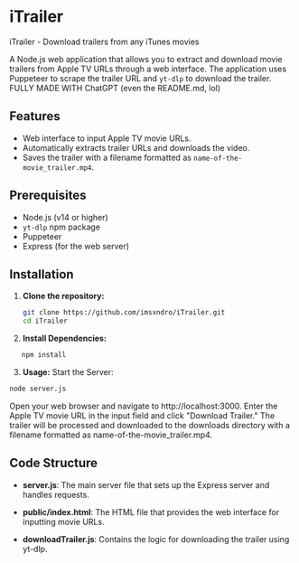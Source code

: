 # iTrailer
iTrailer - Download trailers from any iTunes movies

A Node.js web application that allows you to extract and download movie trailers from Apple TV URLs through a web interface. The application uses Puppeteer to scrape the trailer URL and `yt-dlp` to download the trailer.
FULLY MADE WITH ChatGPT (even the README.md, lol)

## Features

- Web interface to input Apple TV movie URLs.
- Automatically extracts trailer URLs and downloads the video.
- Saves the trailer with a filename formatted as `name-of-the-movie_trailer.mp4`.

## Prerequisites

- Node.js (v14 or higher)
- `yt-dlp` npm package
- Puppeteer
- Express (for the web server)

## Installation

1. **Clone the repository:**

   ```bash
   git clone https://github.com/imsxndro/iTrailer.git
   cd iTrailer

2. **Install Dependencies:**

```bash
   npm install
```

3. **Usage:**
Start the Server:

```bash
node server.js
```
Open your web browser and navigate to http://localhost:3000.
Enter the Apple TV movie URL in the input field and click "Download Trailer."
The trailer will be processed and downloaded to the downloads directory with a filename formatted as name-of-the-movie_trailer.mp4.

## Code Structure

- **server.js**: The main server file that sets up the Express server and handles requests.

- **public/index.html**: The HTML file that provides the web interface for inputting movie URLs.

- **downloadTrailer.js**: Contains the logic for downloading the trailer using yt-dlp.
